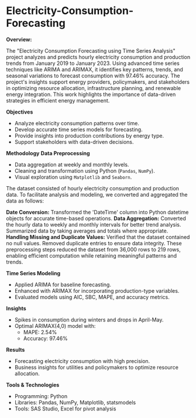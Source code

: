 # Electricity-Consumption-Forecasting
**Overview:**

The "Electricity Consumption Forecasting using Time Series Analysis" project analyzes and predicts hourly electricity consumption and production trends from January 2019 to January 2023. Using advanced time series techniques like ARIMA and ARIMAX, it identifies key patterns, trends, and seasonal variations to forecast consumption with 97.46% accuracy. The project's insights support energy providers, policymakers, and stakeholders in optimizing resource allocation, infrastructure planning, and renewable energy integration. This work highlights the importance of data-driven strategies in efficient energy management.

**Objectives**

- Analyze electricity consumption patterns over time. 
- Develop accurate time series models for forecasting. 
- Provide insights into production contributions by energy type. 
- Support stakeholders with data-driven decisions.
  
**Methodology**
**Data Preprocessing**
- Data aggregation at weekly and monthly levels.
- Cleaning and transformation using Python (`Pandas`, `NumPy`).
- Visual exploration using `Matplotlib` and `Seaborn`.

The dataset consisted of hourly electricity consumption and production data. To facilitate analysis and modeling, we converted and aggregated the data as follows:

**Date Conversion:** Transformed the 'DateTime' column into Python datetime objects for accurate time-based operations.
**Data Aggregation:**
Converted the hourly data to weekly and monthly intervals for better trend analysis.
Summarized data by taking averages and totals where appropriate.
**Handling Missing and Duplicate Values:**
Verified that the dataset contained no null values.
Removed duplicate entries to ensure data integrity.
These preprocessing steps reduced the dataset from 36,000 rows to 219 rows, enabling efficient computation while retaining meaningful patterns and trends.

**Time Series Modeling**
- Applied ARIMA for baseline forecasting.
- Enhanced with ARIMAX for incorporating production-type variables.
- Evaluated models using AIC, SBC, MAPE, and accuracy metrics.

**Insights**

- Spikes in consumption during winters and drops in April-May.
- Optimal ARIMAX(4,0) model with:
  - MAPE: 2.54%
  - Accuracy: 97.46%

**Results**
- Forecasting electricity consumption with high precision.
- Business insights for utilities and policymakers to optimize resource allocation.

**Tools & Technologies**
- Programming: Python
- Libraries: Pandas, NumPy, Matplotlib, statsmodels
- Tools: SAS Studio, Excel for pivot analysis

